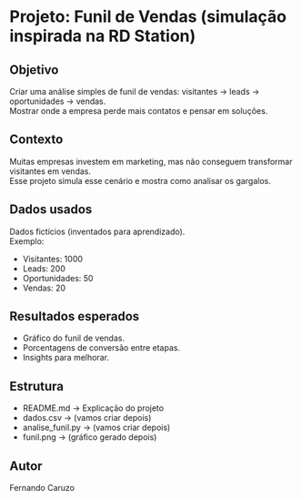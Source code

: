 # Projeto: Funil de Vendas (simulação inspirada na RD Station)

## Objetivo
Criar uma análise simples de funil de vendas: visitantes → leads → oportunidades → vendas.  
Mostrar onde a empresa perde mais contatos e pensar em soluções.

## Contexto
Muitas empresas investem em marketing, mas não conseguem transformar visitantes em vendas.  
Esse projeto simula esse cenário e mostra como analisar os gargalos.

## Dados usados
Dados fictícios (inventados para aprendizado).  
Exemplo:
- Visitantes: 1000  
- Leads: 200  
- Oportunidades: 50  
- Vendas: 20  

## Resultados esperados
- Gráfico do funil de vendas.  
- Porcentagens de conversão entre etapas.  
- Insights para melhorar.

## Estrutura
- README.md → Explicação do projeto  
- dados.csv → (vamos criar depois)  
- analise_funil.py → (vamos criar depois)  
- funil.png → (gráfico gerado depois)

## Autor
Fernando Caruzo
